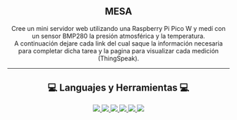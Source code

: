 <h2 align="center">MESA</h2>

<div align="center">
<italic>Cree un mini servidor web utilizando una Raspberry Pi Pico W y medí con un sensor BMP280 la presión atmosférica y la temperatura.</italic>
</div>
<div align="center">
<italic>A continuación dejare cada link del cual saque la información necesaria para completar dicha tarea y la pagina para visualizar cada medición (ThingSpeak).</italic>
</div>

---

<h2 align="center">💻 Languajes y Herramientas 💻</h2>

<div align="center">
    <a href="https://www.python.org/downloads/release/python-3125/"> 
    <img src="https://img.shields.io/badge/python-3670A0?style=for-the-badge&logo=python&logoColor=ffdd54">
    </a>
    <a href="https://www.raspberrypi.com/documentation/microcontrollers/micropython.html">
    <img src="https://img.shields.io/badge/-RaspberryPi-C51A4A?style=for-the-badge&logo=Raspberry-Pi">
    </a>
    <a href="https://thonny.org/">
    <img src="https://img.shields.io/badge/thonny-%23000000.svg?style=for-the-badge">
    </a>
    <a href="https://github.com/dafvid/micropython-bmp280">
    <img src="https://img.shields.io/badge/github-%23352969.svg?style=for-the-badge&logo=GitHub&logoColor=white">
    </a>
    <a href="https://www.youtube.com/watch?v=-0wYumUtARQ">
    <img src="https://img.shields.io/badge/-YouTube-FF0000?style=for-the-badge&logo=Youtube">
    </a>
    <a href="https://thingspeak.com/channels/2631151">
    <img src="https://img.shields.io/badge/-thingspeak-3680A0?style=for-the-badge&logo=The Conversation">
    </a>
  
</div>
